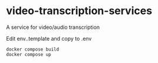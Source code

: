 # video-transcription-services
A service for video/audio transcription

Edit  env..template and copy to .env

```
docker compose build
docker compose up
```
